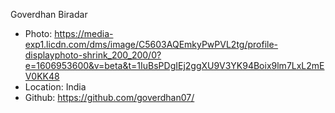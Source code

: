 Goverdhan Biradar
- Photo: https://media-exp1.licdn.com/dms/image/C5603AQEmkyPwPVL2tg/profile-displayphoto-shrink_200_200/0?e=1606953600&v=beta&t=1IuBsPDgIEj2ggXU9V3YK94Boix9lm7LxL2mEV0KK48
- Location: India
- Github: https://github.com/goverdhan07/
